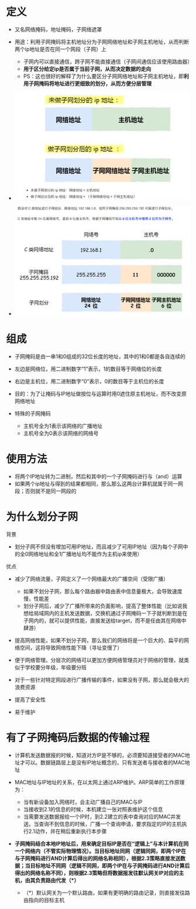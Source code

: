 # 定义

- 又名网络掩码，地址掩码，子网络遮罩
- 用途：利用子网掩码将主机地址分为子网网络地址和子网主机地址，从而判断两个ip地址是否在同一个网段（子网）上
  - 子网内可以直接通信，跨子网不能直接通信（子网间通信应该使用路由器）
  - **用于区分给定ip是否属于当前子网，从而决定数据的走向**
  - PS：这也很好的解释了为什么要区分子网网络地址和子网主机地址，即**利用子网掩码将地址进行更细致的划分，从而方便分层管理**




- ![](../image/子网划分.png)
- ![](../image/子网划分流程.png)







# 组成

- 子网掩码是由一串1和0组成的32位长度的地址，其中的1和0都是各自连续的

- 左边是网络位，用二进制数字“1”表示，1的数目等于网络位的长度

- 右边是主机位，用二进制数字“0”表示，0的数目等于主机位的长度

- 目的：为了让掩码与IP地址做按位与运算时用0遮住原主机地址，而不改变原网络地址

- 特殊的子网掩码
  - 主机号全为1表示该网络的广播地址
  - 主机号全为0表示该网络的网络号







# 使用方法

- 将两个IP地址转为二进制，然后和其中的一个子网掩码进行与（and）运算
- 如果两个ip地址与得到的结果都相同，那么那么这两台计算机就属于同一网段；否则就不是同一网段的







# 为什么划分子网

背景

- 划分子网不但没有增加可用IP地址，而且减少了可用IP地址（因为每个子网中的全0网络地址和全1广播地址均不能作为主机ip来使用）



优点

- 减少了网络流量，子网定义了一个网络最大的广播空间（受限广播）
  - 如果不划分子网，那么每个路由器中路由表中信息量极大，会导致速度慢，性能差
  - 划分子网后，减少了广播所带来的负面影响，提高了整体性能（比如说我想给局域网内的主机发送数据，交换机通过子网掩码一下子就判断到是在子网内的，就可以提供性能，直接发送给target，而不是任由其在网络中肆游）

- 提高网络性能，如果不划分子网，那么我们的网络将是一个巨大的、扁平的网络空间，这将导致网络性能下降（寻址变慢了）
- 便于网络管理。分层次的网络可以更加方便网络管理员对于网络的管理，就类似于学校要分年级，年级要分班


- 对于一些针对特定网段进行广播传输的事件，如果没有子网，那么就会极大的浪费资源
- 提高了安全性
- 易于维护







# 有了子网掩码后数据的传输过程

- 计算机发送数据报的时候，知道对方IP是不够的，必须要知道接受者的MAC地址才可以。数据链路层上是没有IP地址概念的，只有发送者与接收者的MAC地址

- MAC地址与IP地址的关系，在以太网上通过ARP维护。ARP简单的工作原理为：
  - 当有新设备加入网络时，会主动广播自己的MAC与IP
  - 当接收到2.1的信息的时候，本机建立一张对照表维护这个信息
  - 当需要发送数据报给一个IP时，到2.2建立的表中查询对应的MAC并发送。当查询不到信息的时候，广播一个查询申请，要求指定的IP的主机执行2.1动作，并在稍后重新执行本步骤

- **子网掩码结合本地IP地址后，用来确定目标IP是否在“逻辑上”与本计算机在同一个网络内（不管实际物理情况）。当目标地址同网（逻辑同网，即两个IP在与子网掩码进行AND计算后得出的网络名称相同），根据2.3策略直接发送数据；当目标地址不同网（逻辑不同网，即两个IP在与子网掩码进行AND计算后得出的网络名称不同），则根据2.3策略但将数据报发往默认网关IP对应的主机，由其负责路由代发（*）**
  - （*）默认网关为一个默认路由，如果有更明确的路由记录，则直接发往路由指向的目标主机
